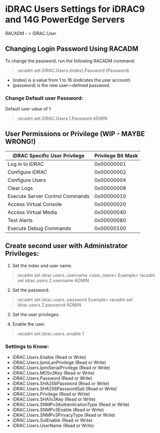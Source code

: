 # iDRAC Users Settings for iDRAC9 and 14G PowerEdge Servers
RACADM - > iDRAC.User
## Changing Login Password Using RACADM
To change the password, run the following RACADM command:
> racadm set iDRAC.Users.(index).Password (Password)

* (index) is a value from 1 to 16 (indicates the user account)
* (password) is the new user—defined password.
### Change Default user Password:
Default user <index> value of 1
> racadm set iDRAC.Users.1.Password ADMIN
##  User Permissions or Privilege  (WIP - MAYBE WRONG!)
|iDRAC Specific User Privilege	|Privilege Bit Mask|
|---|---|
|Log in to iDRAC | 0x00000001 |
|Configure iDRAC|0x00000002|
|Configure Users|0x00000004|
|Clear Logs|0x00000008|
|Execute Server Control Commands|0x00000010|
|Access Virtual Console|0x00000020|
|Access Virtual Media|0x00000040|
|Test Alerts|0x00000080|
|Execute Debug Commands|0x00000100|
## Create second user with Administrator Privileges:
1. Set the index and user name.
> racadm set idrac.users.<index>.username <user_name>
Example> racadm set idrac.users.2.username ADMIN
2. Set the password.
> racadm set idrac.users.<index>.password <password>
Example> racadm set idrac.users.2.password ADMIN
3. Set the user privileges.

4. Enable the user.
> racadm set.idrac.users.<index>.enable 1

### Settings to Know:
* iDRAC.Users.Enable (Read or Write)
* iDRAC.Users.IpmiLanPrivilege (Read or Write)
* iDRAC.Users.IpmiSerialPrivilege (Read or Write)
* iDRAC.Users.MD5v3Key (Read or Write)
* iDRAC.Users.Password (Read or Write)
* iDRAC.Users.SHA256Password (Read or Write)
* iDRAC.Users.SHA256PasswordSalt (Read or Write)
* iDRAC.Users.Privilege (Read or Write)
* iDRAC.Users.SHA1v3Key (Read or Write)
* iDRAC.Users.SNMPv3AuthenticationType (Read or Write)
* iDRAC.Users.SNMPv3Enable (Read or Write)
* iDRAC.Users.SNMPv3PrivacyType (Read or Write)
* iDRAC.Users.SolEnable (Read or Write)
* iDRAC.Users.UserName (Read or Write)
